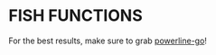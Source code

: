 # FISH FUNCTIONS

For the best results, make sure to grab [powerline-go](https://github.com/justjanne/powerline-go)!
